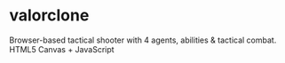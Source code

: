 # valorclone
Browser-based tactical shooter with 4 agents, abilities &amp; tactical combat. HTML5 Canvas + JavaScript
